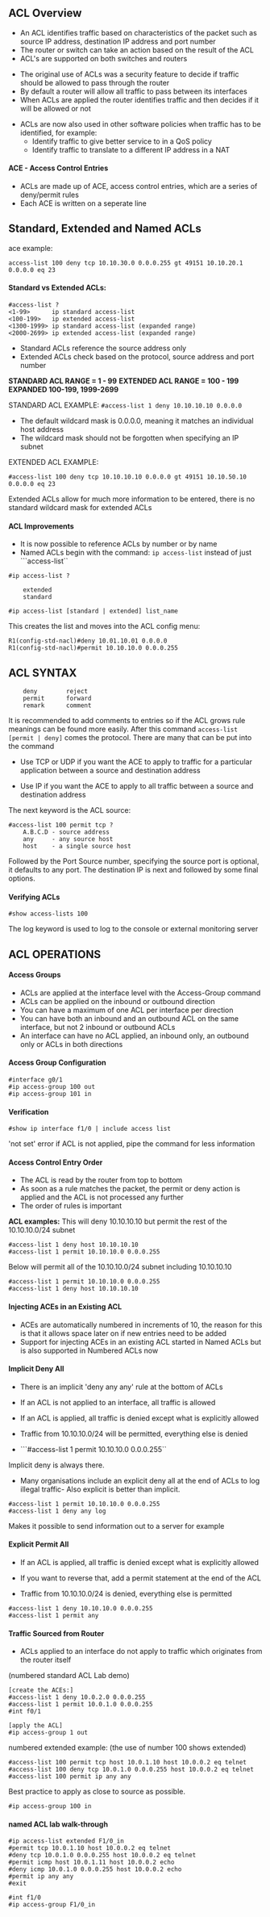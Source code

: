 ## ACL Overview

* An ACL identifies traffic based on characteristics of the packet such as source IP address, destination IP address and port number
* The router or switch can take an action based on the result of the ACL 
* ACL's are supported on both switches and routers

- The original use of ACLs was a security feature to decide if traffic should be allowed to pass through the router
- By default a router will allow all traffic to pass between its interfaces
- When ACLs are applied the router identifies traffic and then decides if it will be allowed or not 

* ACLs are now also used in other software policies when traffic has to be identified, for example:
    - Identify traffic to give better service to in a QoS policy
    - Identify traffic to translate to a different IP address in a NAT

#### ACE - Access Control Entries
- ACLs are made up of ACE, access control entries, which are a series of deny/permit rules
- Each ACE is written on a seperate line

## Standard, Extended and Named ACLs
ace example:
```
access-list 100 deny tcp 10.10.30.0 0.0.0.255 gt 49151 10.10.20.1 0.0.0.0 eq 23
```
#### Standard vs Extended ACLs:
```
#access-list ?
<1-99>      ip standard access-list
<100-199>   ip extended access-list
<1300-1999> ip standard access-list (expanded range)
<2000-2699> ip extended access-list (expanded range)
```

- Standard ACLs reference the source address only
- Extended ACLs check based on the protocol, source address and port number

**STANDARD ACL RANGE = 1 - 99**
**EXTENDED ACL RANGE = 100 - 199**
**EXPANDED 100-199, 1999-2699**

STANDARD ACL EXAMPLE: ```#access-list 1 deny 10.10.10.10 0.0.0.0```
 
* The default wildcard mask is 0.0.0.0, meaning it matches an individual host address
* The wildcard mask should not be forgotten when specifying an IP subnet

EXTENDED ACL EXAMPLE:
```
#access-list 100 deny tcp 10.10.10.10 0.0.0.0 gt 49151 10.10.50.10 0.0.0.0 eq 23
```

Extended ACLs allow for much more information to be entered, there is no standard wildcard mask for extended ACLs

#### ACL Improvements
- It is now possible to reference ACLs by number or by name 
- Named ACLs begin with the command: ```ip access-list``` instead of just ```access-list``
 
```
#ip access-list ?

    extended
    standard
```

```
#ip access-list [standard | extended] list_name
```
This creates the list and moves into the ACL config menu:
```
R1(config-std-nacl)#deny 10.01.10.01 0.0.0.0
R1(config-std-nacl)#permit 10.10.10.0 0.0.0.255
```

## ACL SYNTAX

```R1(config)#access-list 100 ?
    deny        reject
    permit      forward
    remark      comment
```

It is recommended to add comments to entries so if the ACL grows rule meanings can be found more easily. 
After this command ```access-list [permit | deny]``` comes the protocol. There are many that can be put into the command

- Use TCP or UDP if you want the ACE to apply to traffic for a particular application between a source and destination address 

- Use IP if you want the ACE to apply to all traffic between a source and destination address

The next keyword is the ACL source:
```
#access-list 100 permit tcp ?
    A.B.C.D - source address
    any     - any source host
    host    - a single source host
```

Followed by the Port Source number, specifying the source port is optional, it defaults to any port. 
The destination IP is next and followed by some final options.
 
#### Verifying ACLs
```
#show access-lists 100
```

The log keyword is used to log to the console or external monitoring server

## ACL OPERATIONS

#### Access Groups
* ACLs are applied at the interface level with the Access-Group command
* ACLs can be applied on the inbound or outbound direction
* You can have a maximum of one ACL per interface per direction
* You can have both an inbound and an outbound ACL on the same interface, but not 2 inbound or outbound ACLs
* An interface can have no ACL applied, an inbound only, an outbound only or ACLs in both directions

#### Access Group Configuration
```
#interface g0/1
#ip access-group 100 out 
#ip access-group 101 in 
```

####  Verification
```
#show ip interface f1/0 | include access list 
```

'not set' error if ACL is not applied, pipe the command for less information 

#### Access Control Entry Order
- The ACL is read by the router from top to bottom
- As soon as a rule matches the packet, the permit or deny action is applied and the ACL is not processed any further
- The order of rules is important

**ACL examples:**
This will deny 10.10.10.10 but permit the rest of the 10.10.10.0/24 subnet
```
#access-list 1 deny host 10.10.10.10
#access-list 1 permit 10.10.10.0 0.0.0.255
```
Below will permit all of the 10.10.10.0/24 subnet including 10.10.10.10
```
#access-list 1 permit 10.10.10.0 0.0.0.255
#access-list 1 deny host 10.10.10.10
```

#### Injecting ACEs in an Existing ACL

- ACEs are automatically numbered in increments of 10, the reason for this is that it allows space later on if new entries need to be added
- Support for injecting ACEs in an existing ACL started in Named ACLs but is also supported in Numbered ACLs now

#### Implicit Deny All 

* There is an implicit 'deny any any' rule at the bottom of ACLs 
* If an ACL is not applied to an interface, all traffic is allowed
* If an ACL is applied, all traffic is denied except what is explicitly allowed


* Traffic from 10.10.10.0/24 will be permitted, everything else is denied
* ```#access-list 1 permit 10.10.10.0 0.0.0.255``

Implicit deny is always there. 

- Many organisations include an explicit deny all at the end of ACLs to log illegal traffic- Also explicit is better than implicit.
```
#access-list 1 permit 10.10.10.0 0.0.0.255
#access-list 1 deny any log
```

Makes it possible to send information out to a server for example

#### Explicit Permit All

* If an ACL is applied, all traffic is denied except what is explicitly allowed
* If you want to reverse that, add a permit statement at the end of the ACL

* Traffic from 10.10.10.0/24 is denied, everything else is permitted
```
#access-list 1 deny 10.10.10.0 0.0.0.255
#access-list 1 permit any 
```
  
#### Traffic Sourced from Router 

- ACLs applied to an interface do not apply to traffic which originates from the router itself

(numbered standard ACL Lab demo)

```
[create the ACEs:]
#access-list 1 deny 10.0.2.0 0.0.0.255
#access-list 1 permit 10.0.1.0 0.0.0.255
#int f0/1

[apply the ACL]
#ip access-group 1 out
```

numbered extended example: (the use of number 100 shows extended)
```
#access-list 100 permit tcp host 10.0.1.10 host 10.0.0.2 eq telnet
#access-list 100 deny tcp 10.0.1.0 0.0.0.255 host 10.0.0.2 eq telnet
#access-list 100 permit ip any any 
```

Best practice to apply as close to source as possible.
```
#ip access-group 100 in 
```

#### named ACL lab walk-through
```
#ip access-list extended F1/0_in
#permit tcp 10.0.1.10 host 10.0.0.2 eq telnet
#deny tcp 10.0.1.0 0.0.0.255 host 10.0.0.2 eq telnet
#permit icmp host 10.0.1.11 host 10.0.0.2 echo
#deny icmp 10.0.1.0 0.0.0.255 host 10.0.0.2 echo
#permit ip any any 
#exit 

#int f1/0
#ip access-group F1/0_in
```



















